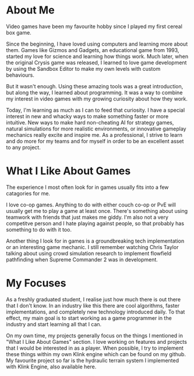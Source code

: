 # About Me
Video games have been my favourite hobby since I played my first cereal box game.

Since the beginning, I have loved using computers and learning more about them. Games like Gizmos and Gadgets, an educational game from 1993, started my love for science and learning how things work. Much later, when the original Crysis game was released, I learned to love game development by using the Sandbox Editor to make my own levels with custom behaviours.

But it wasn't enough. Using these amazing tools was a great introduction, but along the way, I learned about programming. It was a way to combine my interest in video games with my growing curiosity about how they work.

Today, I'm learning as much as I can to feed that curiosity. I have a special interest in new and whacky ways to make something faster or more intuitive. New ways to make hard non-cheating AI for strategy games, natural simulations for more realistic environments, or innovative gameplay mechanics really excite and inspire me. As a professional, I strive to learn and do more for my teams and for myself in order to be an excellent asset to any project.


# What I Like About Games
The experience I most often look for in games usually fits into a few catagories for me.

I love co-op games. Anything to do with either couch co-op or PvE will usually get me to play a game at least once. There's something about using teamwork with friends that just makes me giddy. I'm also not a very competitve person and I hate playing against people, so that probably has something to do with it too.

Another thing I look for in games is a groundbreaking tech implementation or an interesting game mechanic. I still remember watching Chris Taylor talking about using crowd simulation research to implement flowfield pathfinding when Supreme Commander 2 was in development.

# My Focuses
As a freshly graduated student, I realise just how much there is out there that I don't know. In an industry like this there are cool algorithms, faster implementations, and completely new technology introduced daily. To that effect, my main goal is to start working as a game programmer in the industry and start learning all that I can.

On my own time, my projects generally focus on the things I mentioned in "What I Like About Games" section. I love working on features and projects that I would be interested in as a player. When possible, I try to implement these things within my own Klink engine which can be found on my github. My favourite project so far is the hydraulic terrain system I implemented with Klink Engine, also available here.

